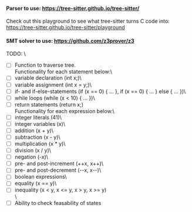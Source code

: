 #### Parser to use: https://tree-sitter.github.io/tree-sitter/  
Check out this playground to see what tree-sitter turns C code into: https://tree-sitter.github.io/tree-sitter/playground

#### SMT solver to use: https://github.com/z3prover/z3

TODO: \
-[ ] Function to traverse tree.\
Functionality for each statement below:\
-[ ] variable declaration (int x;)\
-[ ] variable assignment (int x = y;)\
-[ ] if- and if-else-statements (if (x == 0) { ... }, if (x == 0) { ... } else { ... })\
-[ ] while loops (while (x < 10) { ... })\
-[ ] return statements (return x;)\
Functionality for each expression below:\
-[ ] integer literals (41)\
-[ ] integer variables (x)\
-[ ] addition (x + y)\
-[ ] subtraction (x - y)\
-[ ] multiplication (x * y)\
-[ ] division (x / y)\
-[ ] negation (-x)\
-[ ] pre- and post-increment (++x, x++)\
-[ ] pre- and post-decrement (--x, x--)\
-[ ] boolean expressions\
-[ ] equality (x == y)\
-[ ] inequality (x < y, x <= y, x > y, x >= y)\
\
-[ ] Ability to check feasability of states
